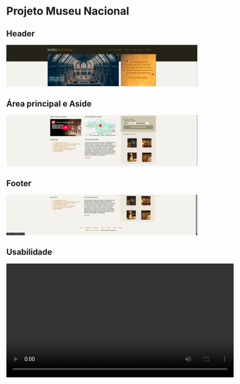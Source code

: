 # Projeto Museu Nacional

## Header
![alt text](midia/image.png)

## Área principal e Aside
![alt text](midia/image-2.png)

## Footer
![alt text](midia/image-4.png)

## Usabilidade

<video width="600" controls>
    <sourece src="midia/Museu_Nacional.webm" type="video/webm">
</video>